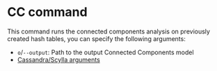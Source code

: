 # CC command

This command runs the connected components analysis on previously created hash tables, you can specify the following arguments:

- `o`/`--output`: Path to the output Connected Components model
- [Cassandra/Scylla arguments](db.md)
